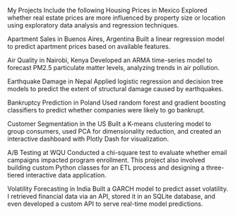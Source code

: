 My Projects Include the following
Housing Prices in Mexico
Explored whether real estate prices are more influenced by property size or location using exploratory data analysis and regression techniques.

Apartment Sales in Buenos Aires, Argentina
Built a linear regression model to predict apartment prices based on available features.

Air Quality in Nairobi, Kenya
Developed an ARMA time-series model to forecast PM2.5 particulate matter levels, analyzing trends in air pollution.

Earthquake Damage in Nepal
Applied logistic regression and decision tree models to predict the extent of structural damage caused by earthquakes.

Bankruptcy Prediction in Poland
Used random forest and gradient boosting classifiers to predict whether companies were likely to go bankrupt.

Customer Segmentation in the US
Built a K-means clustering model to group consumers, used PCA for dimensionality reduction, and created an interactive dashboard with Plotly Dash for visualization.

A/B Testing at WQU
Conducted a chi-square test to evaluate whether email campaigns impacted program enrollment. This project also involved building custom Python classes for an ETL process and designing a three-tiered interactive data application.

Volatility Forecasting in India
Built a GARCH model to predict asset volatility. I retrieved financial data via an API, stored it in an SQLite database, and even developed a custom API to serve real-time model predictions.
